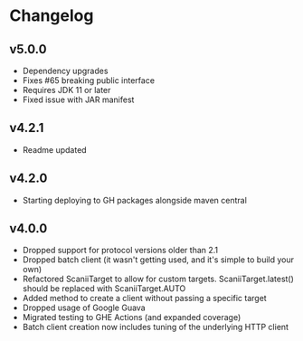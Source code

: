 # Changelog
## v5.0.0
* Dependency upgrades 
* Fixes #65 breaking public interface
* Requires JDK 11 or later
* Fixed issue with JAR manifest 
## v4.2.1
* Readme updated
## v4.2.0
* Starting deploying to GH packages alongside maven central
## v4.0.0
* Dropped support for protocol versions older than 2.1
* Dropped batch client (it wasn't getting used, and it's simple to build your own)
* Refactored ScaniiTarget to allow for custom targets. ScaniiTarget.latest() should be replaced with ScaniiTarget.AUTO
* Added method to create a client without passing a specific target
* Dropped usage of Google Guava
* Migrated testing to GHE Actions (and expanded coverage)
* Batch client creation now includes tuning of the underlying HTTP client 
